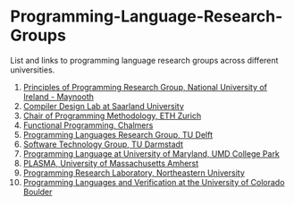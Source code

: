 # Programming-Language-Research-Groups
List and links to programming language research groups across different universities. 
1) [Principles of Programming Research Group, National University of Ireland - Maynooth](http://www.cs.nuim.ie/research/pop/index.html)
2) [Compiler Design Lab at Saarland University](http://compilers.cs.uni-saarland.de)
3) [Chair of Programming Methodology, ETH Zurich](http://www.pm.inf.ethz.ch)
4) [Functional Programming, Chalmers](http://www.chalmers.se/en/departments/cse/organisation/fp/Pages/default.aspx)
5) [Programming Languages Research Group, TU Delft](http://eelcovisser.org/wiki/group)
6) [Software Technology Group, TU Darmstadt](http://www.stg.tu-darmstadt.de/research/index.en.jsp)
7) [Programming Language at University of Maryland, UMD College Park](http://www.cs.umd.edu/projects/PL/)
8) [PLASMA, University of Massachusetts Amherst](https://plasma.cs.umass.edu)
9) [Programming Research Laboratory, Northeastern University](http://prl.ccs.neu.edu)
10) [Programming Languages and Verification at the University of Colorado Boulder](http://plv.colorado.edu)
